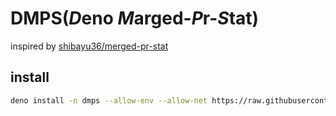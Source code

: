 # DMPS(*D*eno *M*arged-*P*r-*S*tat)

inspired by [shibayu36/merged-pr-stat](https://github.com/shibayu36/merged-pr-stat)

## install

```bash
deno install -n dmps --allow-env --allow-net https://raw.githubusercontent.com/isanasan/dmps/main/mod.ts
```

